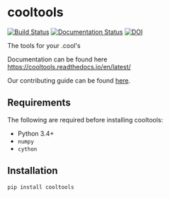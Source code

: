 # cooltools

[![Build Status](https://travis-ci.org/open2c/cooltools.svg?branch=master)](https://travis-ci.org/open2c/cooltools)
[![Documentation Status](https://readthedocs.org/projects/cooltools/badge/?version=latest)](https://cooltools.readthedocs.io/en/latest/?badge=latest)
[![DOI](https://zenodo.org/badge/82413481.svg)](https://zenodo.org/badge/latestdoi/82413481)

The tools for your .cool's

Documentation can be found here https://cooltools.readthedocs.io/en/latest/

Our contributing guide can be found [here](https://github.com/open2c/cooltools/blob/master/CONTRIBUTING.md).

## Requirements

The following are required before installing cooltools:

* Python 3.4+
* `numpy`
* `cython`

## Installation

```sh
pip install cooltools
```
